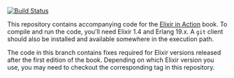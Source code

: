 [![Build Status](https://travis-ci.org/sasa1977/elixir-in-action.svg?branch=post-release-updates)](https://travis-ci.org/sasa1977/elixir-in-action)

This repository contains accompanying code for the [Elixir in Action](http://www.manning.com/juric/) book. To compile and run the code, you'll need Elixir 1.4 and Erlang 19.x. A `git` client should also be installed and available somewhere in the execution path.

The code in this branch contains fixes required for Elixir versions released after the first edition of the book. Depending on which Elixir version you use, you may need to checkout the corresponding tag in this repository.
